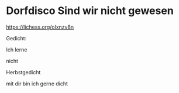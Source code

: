 # Dorfdisco Sind wir nicht gewesen
https://lichess.org/olxnzv8n

Gedicht:

Ich lerne

nicht

Herbstgedicht

mit dir bin ich gerne dicht
